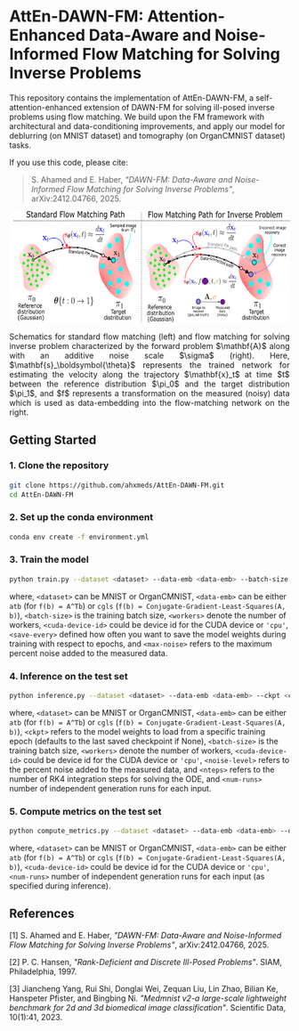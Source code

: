 # AttEn-DAWN-FM: Attention-Enhanced Data-Aware and Noise-Informed Flow Matching for Solving Inverse Problems

This repository contains the implementation of AttEn-DAWN-FM, a self-attention-enhanced extension of DAWN-FM for solving ill-posed inverse problems using flow matching. We build upon the FM framework with architectural and data-conditioning improvements, and apply our model for deblurring (on MNIST dataset) and tomography (on OrganCMNIST dataset) tasks.

If you use this code, please cite:

> S. Ahamed and E. Haber, _"DAWN-FM: Data-Aware and Noise-Informed Flow Matching for Solving Inverse Problems"_, arXiv:2412.04766, 2025.

<p align="center">
<img src="./assets/FMschematic_without_with_data.png" alt="Figure" height="200" />
</p>
<p align="justify">
    Schematics for standard flow matching (left) and flow matching for solving inverse problem characterized by the forward problem $\mathbf{A}$ along with an additive noise scale $\sigma$ (right). Here, $\mathbf{s}_\boldsymbol{\theta}$ represents the trained network for estimating the velocity along the trajectory $\mathbf{x}_t$ at time $t$ between the reference distribution $\pi_0$ and the target distribution $\pi_1$, and $f$ represents a transformation on the measured (noisy) data which is used as data-embedding into the flow-matching network on the right.
</p>


## Getting Started

### 1. Clone the repository
```bash
git clone https://github.com/ahxmeds/AttEn-DAWN-FM.git
cd AttEn-DAWN-FM
```

### 2.  Set up the conda environment
```bash
conda env create -f environment.yml
```

### 3.  Train the model
```bash
python train.py --dataset <dataset> --data-emb <data-emb> --batch-size <batch-size> --workers <workers> --device <cuda-device-index> --max-epochs <max-epochs> --save-every <save-every> --max-noise <max-noise>
```
where, `<dataset>` can be MNIST or OrganCMNIST, `<data-emb>` can be either `atb` (for `f(b) = A^Tb`) or `cgls` (`f(b) = Conjugate-Gradient-Least-Squares(A, b)`), `<batch-size>` is the training batch size, `<workers>` denote the number of workers, `<cuda-device-id>` could be device id for the CUDA device or `'cpu'`, `<save-every>` defined how often you want to save the model weights during training with respect to epochs, and `<max-noise>` refers to the maximum percent noise added to the measured data.

### 4.  Inference on the test set
```bash
python inference.py --dataset <dataset> --data-emb <data-emb> --ckpt <ckpt> --batch-size <batch-size> --workers <workers> --device <cuda-device-index> --noise-level <noise-level> --nsteps <nsteps> --num-runs <num-runs>
```
where, `<dataset>` can be MNIST or OrganCMNIST, `<data-emb>` can be either `atb` (for `f(b) = A^Tb`) or `cgls` (`f(b) = Conjugate-Gradient-Least-Squares(A, b)`), `<ckpt>` refers to the model weights to load from a specific training epoch (defaults to the last saved checkpoint if None), `<batch-size>` is the training batch size, `<workers>` denote the number of workers, `<cuda-device-id>` could be device id for the CUDA device or `'cpu'`, `<noise-level>` refers to the percent noise added to the measured data, and `<nteps>` refers to the number of RK4 integration steps for solving the ODE, and `<num-runs>` number of independent generation runs for each input. 

### 5.  Compute metrics on the test set
```bash
python compute_metrics.py --dataset <dataset> --data-emb <data-emb> --device <cuda-device-index> --num-runs <num-runs>
```
where, `<dataset>` can be MNIST or OrganCMNIST, `<data-emb>` can be either `atb` (for `f(b) = A^Tb`) or `cgls` (`f(b) = Conjugate-Gradient-Least-Squares(A, b)`), `<cuda-device-id>` could be device id for the CUDA device or `'cpu'`, `<num-runs>` number of independent generation runs for each input (as specified during inference). 

## References
[1] S. Ahamed and E. Haber, _"DAWN-FM: Data-Aware and Noise-Informed Flow Matching for Solving Inverse Problems"_, arXiv:2412.04766, 2025.

[2] P. C. Hansen, _"Rank-Deficient and Discrete Ill-Posed Problems"_. SIAM, Philadelphia, 1997.

[3] Jiancheng Yang, Rui Shi, Donglai Wei, Zequan Liu, Lin Zhao, Bilian Ke, Hanspeter Pfister, and Bingbing Ni. _"Medmnist v2-a large-scale lightweight benchmark for 2d and 3d biomedical image classification"_. Scientific Data, 10(1):41, 2023.
